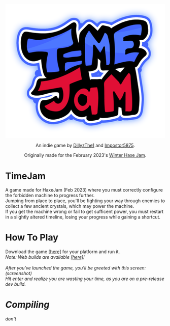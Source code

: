 <p align="center">
  <img align="center" src="assets/images/glowy logo.png">
</p>
<p align="center">
  An indie game by <a href="https://www.github.com/DillyzThe1">DillyzThe1</a> and <a href="https://www.github.com/Impostor5875">Impostor5875</a>.
</p>
<p align="center">
  Originally made for the February 2023's <a href="https://itch.io/jam/haxejam-2023-winter-jam">Winter Haxe Jam</a>.
</p>


# TimeJam
A game made for HaxeJam (Feb 2023) where you must correctly configure the forbidden machine to progress further.<br>
Jumping from place to place, you'll be fighting your way through enemies to collect a few ancient crystals, which may power the machine.<br>
If you get the machine wrong or fail to get sufficent power, you must restart in a slightly altered timeline, losing your progress while gaining a shortcut.<br>

# How To Play
Download the game [[here]](/releases/latest/) for your platform and run it.<br>
<i>Note: Web builds are available [[here]](https://dillyzthe1.itch.io/)!<i><br>
<br>
After you've launched the game, you'll be greeted with this screen:<br>
(screenshot)<br>
Hit enter and realize you are wasting your time, as you are on a pre-release dev build.

# Compiling
don't
